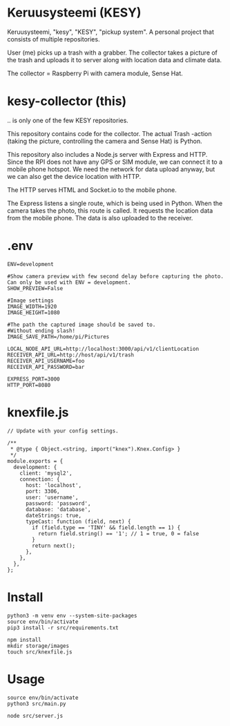 # Keruusysteemi (KESY)

Keruusysteemi, "kesy", "KESY", "pickup system".
A personal project that consists of multiple repositories.

User (me) picks up a trash with a grabber. The collector takes a picture of the trash and uploads it to server along with location data and climate data.

The collector = Raspberry Pi with camera module, Sense Hat.

# kesy-collector (this)

.. is only one of the few KESY repositories.

This repository contains code for the collector. The actual Trash -action (taking the picture, controlling the camera and Sense Hat) is Python.

This repository also includes a Node.js server with Express and HTTP. Since the RPI does not have any GPS or SIM module, we can connect it to a mobile phone hotspot. We need the network for data upload anyway, but we can also get the device location with HTTP.

The HTTP serves HTML and Socket.io to the mobile phone.

The Express listens a single route, which is being used in Python. When the camera takes the photo, this route is called. It requests the location data from the mobile phone. The data is also uploaded to the receiver.


# .env

```
ENV=development

#Show camera preview with few second delay before capturing the photo. Can only be used with ENV = development.
SHOW_PREVIEW=False

#Image settings
IMAGE_WIDTH=1920
IMAGE_HEIGHT=1080

#The path the captured image should be saved to.
#Without ending slash!
IMAGE_SAVE_PATH=/home/pi/Pictures

LOCAL_NODE_API_URL=http://localhost:3000/api/v1/clientLocation
RECEIVER_API_URL=http://host/api/v1/trash
RECEIVER_API_USERNAME=foo
RECEIVER_API_PASSWORD=bar

EXPRESS_PORT=3000
HTTP_PORT=8080
```

# knexfile.js

```
// Update with your config settings.

/**
 * @type { Object.<string, import("knex").Knex.Config> }
 */
module.exports = {
  development: {
    client: 'mysql2',
    connection: {
      host: 'localhost',
      port: 3306,
      user: 'username',
      password: 'password',
      database: 'database',
      dateStrings: true,
      typeCast: function (field, next) {
        if (field.type == 'TINY' && field.length == 1) {
          return field.string() == '1'; // 1 = true, 0 = false
        }
        return next();
      },
    },
  },
};

```

# Install

```
python3 -m venv env --system-site-packages
source env/bin/activate
pip3 install -r src/requirements.txt

npm install
mkdir storage/images
touch src/knexfile.js
```

# Usage

```
source env/bin/activate
python3 src/main.py

node src/server.js
```
